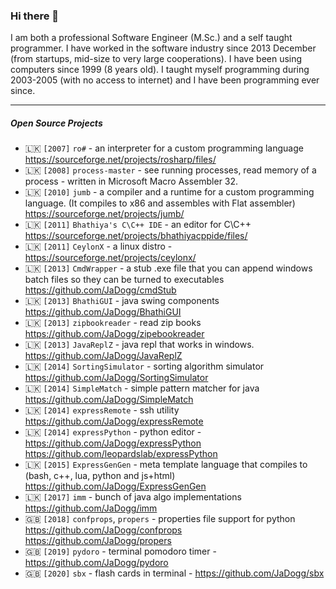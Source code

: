 ### Hi there 👋

I am both a professional Software Engineer (M.Sc.) and a self taught programmer. I have worked in the software industry since 2013 December (from startups, mid-size to very large cooperations). I have been using computers since 1999 (8 years old). I taught myself programming during 2003-2005 (with no access to internet) and I have been programming ever since.

---

##### Open Source Projects
* :sri_lanka: `[2007]` `ro#` - an interpreter for a custom programming language https://sourceforge.net/projects/rosharp/files/
* :sri_lanka: `[2008]` `process-master` - see running processes, read memory of a process - written in Microsoft Macro Assembler 32.
* :sri_lanka: `[2010]` `jumb` - a compiler and a runtime for a custom programming language. (It compiles to x86 and assembles with Flat assembler) https://sourceforge.net/projects/jumb/
* :sri_lanka: `[2011]` `Bhathiya's C\C++ IDE` - an editor for C\C++ https://sourceforge.net/projects/bhathiyacppide/files/
* :sri_lanka: `[2011]` `CeylonX` - a linux distro - https://sourceforge.net/projects/ceylonx/
* :sri_lanka: `[2013]` `CmdWrapper` - a stub .exe file that you can append windows batch files so they can be turned to executables https://github.com/JaDogg/cmdStub
* :sri_lanka: `[2013]` `BhathiGUI` - java swing components https://github.com/JaDogg/BhathiGUI
* :sri_lanka: `[2013]` `zipbookreader` - read zip books https://github.com/JaDogg/zipebookreader
* :sri_lanka: `[2013]` `JavaReplZ` - java repl that works in windows. https://github.com/JaDogg/JavaReplZ
* :sri_lanka: `[2014]` `SortingSimulator` - sorting algorithm simulator https://github.com/JaDogg/SortingSimulator
* :sri_lanka: `[2014]` `SimpleMatch` - simple pattern matcher for java https://github.com/JaDogg/SimpleMatch
* :sri_lanka: `[2014]` `expressRemote` - ssh utility https://github.com/JaDogg/expressRemote
* :sri_lanka: `[2014]` `expressPython` - python editor - https://github.com/JaDogg/expressPython https://github.com/leopardslab/expressPython
* :sri_lanka: `[2015]` `ExpressGenGen` - meta template language that compiles to (bash, c++, lua, python and js+html) https://github.com/JaDogg/ExpressGenGen
* :sri_lanka: `[2017]` `imm` - bunch of java algo implementations https://github.com/JaDogg/imm
* :uk: `[2018]` `confprops`, `propers` - properties file support for python https://github.com/JaDogg/confprops https://github.com/JaDogg/propers
* :uk: `[2019]` `pydoro` - terminal pomodoro timer - https://github.com/JaDogg/pydoro
* :uk: `[2020]` `sbx` - flash cards in terminal - https://github.com/JaDogg/sbx

